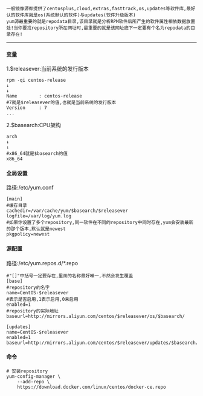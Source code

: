 ```
一般镜像源都提供了centosplus,cloud,extras,fasttrack,os,updates等软件库,最好认的软件库就是os(系统默认的软件)与updates(软件升级版本)
yum源最重要的就是repodata目录,该目录就是分析RPM软件后所产生的软件属性相依数据放置处!当你要找repository所在网址时,最重要的就是该网址底下一定要有个名为repodata的目录存在!
```

---

#### 变量

1.$releasever:当前系统的发行版本

```shell
rpm -qi centos-release
↓
↓
Name        : centos-release
#7就是$releasever的值,也就是当前系统的发行版本
Version     : 7
...
```

2.$basearch:CPU架构

```shell
arch
↓
↓
#x86_64就是$basearch的值
x86_64
```

#### 全局设置

路径:/etc/yum.conf

```shell
[main]
#缓存目录
cachedir=/var/cache/yum/$basearch/$releasever
logfile=/var/log/yum.log
#如果你设置了多个repository,同一软件在不同的repository中同时存在,yum会安装最新的那个版本,默认就是newest
pkgpolicy=newest
```

#### 源配置

路径:/etc/yum.repos.d/*.repo

```shell
#"[]"中括号一定要存在,里面的名称最好唯一,不然会发生覆盖
[base]
#repository的名字
name=CentOS-$releasever
#表示是否启用,1表示启用,0未启用
enabled=1
#repository的实际地址
baseurl=http://mirrors.aliyun.com/centos/$releasever/os/$basearch/

[updates]
name=CentOS-$releasever
enabled=1
baseurl=http://mirrors.aliyun.com/centos/$releasever/updates/$basearch/
```

#### 命令

```shell
# 安装repository
yum-config-manager \
    --add-repo \
    https://download.docker.com/linux/centos/docker-ce.repo
```



